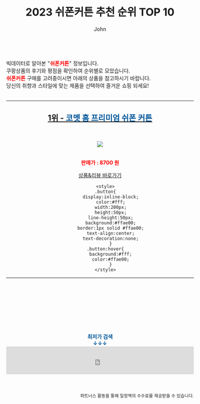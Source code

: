 ﻿---
layout: post
title:  "2023 쉬폰커튼 추천 순위 TOP 10"
author: John
categories: [ 가구/인테리어 ]
tags: [ 쉬폰커튼, 쉬폰커튼이란, 쉬폰커튼 밖에서, 쉬폰커튼 세탁, 쉬폰커튼 가격, 쉬폰커튼 견적, 쉬폰커튼 인테리어, 이케아 쉬폰커튼, 나비주름 쉬폰커튼, 베란다 쉬폰커튼 ]
image: https://static.coupangcdn.com/image/retail/images/1752275074521400-a1ca49df-e087-4ccb-bd34-b190bc87e5da.jpg 
description: "2023 쉬폰커튼 추천 순위 TOP 10 관련 상품으로 가장 고객 선호도가 높은 제품입니다."
toc: true
toc_sticky: true
---

<br>
빅데이터로 알아본 "<b><font color='#ff0000'>쉬폰커튼</font></b>" 정보입니다.
<br>
쿠팡상품의 후기와 평점을 확인하여 순위별로 모았습니다.
<br>
<b><font color='#ff0000'>쉬폰커튼</font></b>  구매를 고려중이시면 아래의 상품을 참고하시기 바랍니다.
<br>
당신의 취향과 스타일에 맞는 제품을 선택하여 즐거운 쇼핑 되세요!
<br><br>
<hr>
<p>
    
<center><h2><a href="https://link.coupang.com/re/AFFSDP?lptag=AF7307611&pageKey=1201668048&itemId=2186769902&vendorItemId=70184773536&traceid=V0-153-471663c892b66e80&requestid=20230301014019514626161&token=31850C%7CMIXED" target="_blank"><b>1위 - <font color='#01579B'>코멧 홈 프리미엄 쉬폰 커튼</font></b></a></h2><br>

<a href="https://link.coupang.com/re/AFFSDP?lptag=AF7307611&pageKey=1201668048&itemId=2186769902&vendorItemId=70184773536&traceid=V0-153-471663c892b66e80&requestid=20230301014019514626161&token=31850C%7CMIXED" target="_blank"><img src="https://static.coupangcdn.com/image/retail/images/1752275074521400-a1ca49df-e087-4ccb-bd34-b190bc87e5da.jpg"></a><br><br>

<b><font color='#ff0000'>판매가 : 8700 원</font></b><br>

<a href="https://link.coupang.com/re/AFFSDP?lptag=AF7307611&pageKey=1201668048&itemId=2186769902&vendorItemId=70184773536&traceid=V0-153-471663c892b66e80&requestid=20230301014019514626161&token=31850C%7CMIXED" target="_blank" class="button">상품&리뷰 바로가기</a><p>

        <style>
        .button{
            display:inline-block;
            color:#fff;
            width:200px;
            height:50px;
            line-height:50px;
            background:#ffae00;
            border:1px solid #ffae00;
            text-align:center;
            text-decoration:none;
            }
        .button:hover{
            background:#fff;
            color:#ffae00;
            }
        </style>

<hr>

<br><br><br><br><br><br><br>
<center><b><font color='#01579B' size='medium'>최저가 검색<br>
↓↓↓</font></b></center>
<center><iframe src="https://coupa.ng/b1Tbjx" width="100%" height="75" frameborder="0" scrolling="no" referrerpolicy="unsafe-url"></iframe></center>
<br><br>
<p>
<small>
    <div align="right">파트너스 활동을 통해 일정액의 수수료를 제공받을 수 있습니다.</div>
</small>
</p>
